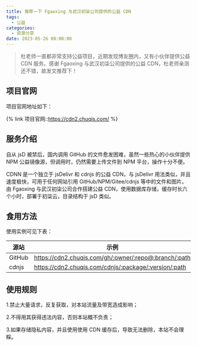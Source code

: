 ```yaml
---
title: 推荐一下 Fgaoxing 与武汉初柒公司提供的公益 CDN
tags:
  - 公益
categories:
  - 资源分享
date: 2023-05-26 00:00:00
---
```


> 杜老师一直都非常支持公益项目，近期发现博友圈内，又有小伙伴提供公益 CDN 服务。感谢 Fgaoxing 与武汉初柒公司提供的公益 CDN，杜老师亲测还不错，故发文推荐下！

<!-- more -->

## 项目官网

项目官网地址如下：

{% link 项目官网::https://cdn2.chuqis.com/ %}

## 服务介绍

自从 jsD 被禁后，国内调用 GitHub 的文件愈发困难，虽然一些热心的小伙伴提供 NPM 公益镜像源，但调用时，仍然需要上传文件到 NPM 平台，操作十分不便。

CDNN 是一个独立于 jsDelivr 和 cdnjs 的公益 CDN，与 jsDelivr 用法类似，并且速度极快，可用于任何网站引用 GitHub/NPM/Gitee/cdnjs 等中的文件和图片。由 Fgaoxing 与武汉初柒公司合作搭建公益 CDN，使用数据库存储，缓存时长六个小时，部署于初柒云，目录结构于 jsD 类似。

## 食用方法

使用实例可见下表：

| 源站 | 示例 |
| - | - |
| GitHub | https://cdn2.chuqis.com/gh/:owner/:repo@:branch/:path |
| cdnjs | https://cdn2.chuqis.com/cdnjs/:package/:version/:path |

## 使用规则

1.禁止大量请求，反复获取，对本站流量及带宽造成影响；

2.不得用其获得违法内容，否则本站概不负责；

3.如果存储隐私内容，并且使用使用 CDN 缓存后，导致无法删除，本站不会理睬。